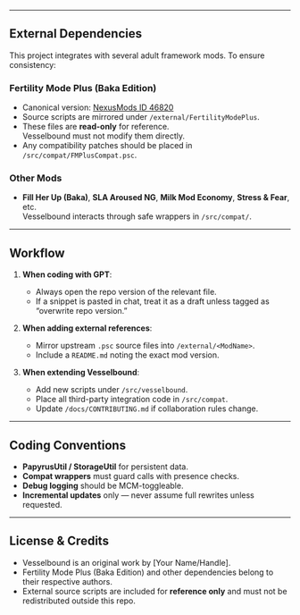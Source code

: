 
---

## External Dependencies
This project integrates with several adult framework mods. To ensure consistency:

### Fertility Mode Plus (Baka Edition)
- Canonical version: [NexusMods ID 46820](https://www.nexusmods.com/skyrimspecialedition/mods/46820)
- Source scripts are mirrored under `/external/FertilityModePlus`.
- These files are **read-only** for reference.  
  Vesselbound must not modify them directly.  
- Any compatibility patches should be placed in `/src/compat/FMPlusCompat.psc`.

### Other Mods
- **Fill Her Up (Baka)**, **SLA Aroused NG**, **Milk Mod Economy**, **Stress & Fear**, etc.  
  Vesselbound interacts through safe wrappers in `/src/compat/`.

---

## Workflow
1. **When coding with GPT**:  
   - Always open the repo version of the relevant file.  
   - If a snippet is pasted in chat, treat it as a draft unless tagged as “overwrite repo version.”

2. **When adding external references**:  
   - Mirror upstream `.psc` source files into `/external/<ModName>`.  
   - Include a `README.md` noting the exact mod version.

3. **When extending Vesselbound**:  
   - Add new scripts under `/src/vesselbound`.  
   - Place all third-party integration code in `/src/compat`.  
   - Update `/docs/CONTRIBUTING.md` if collaboration rules change.

---

## Coding Conventions
- **PapyrusUtil / StorageUtil** for persistent data.
- **Compat wrappers** must guard calls with presence checks.
- **Debug logging** should be MCM-toggleable.
- **Incremental updates** only — never assume full rewrites unless requested.

---

## License & Credits
- Vesselbound is an original work by [Your Name/Handle].  
- Fertility Mode Plus (Baka Edition) and other dependencies belong to their respective authors.  
- External source scripts are included for **reference only** and must not be redistributed outside this repo.

